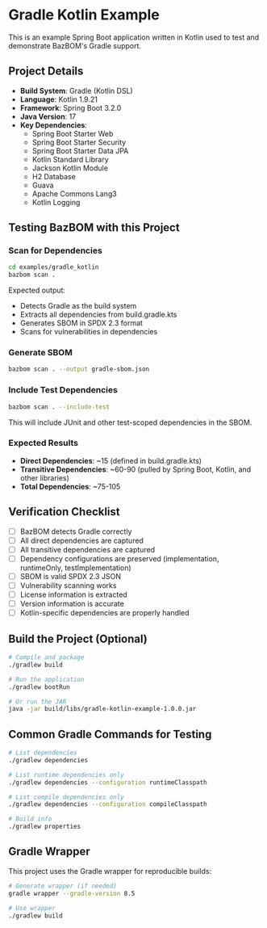 # Gradle Kotlin Example

This is an example Spring Boot application written in Kotlin used to test and demonstrate BazBOM's Gradle support.

## Project Details

- **Build System**: Gradle (Kotlin DSL)
- **Language**: Kotlin 1.9.21
- **Framework**: Spring Boot 3.2.0
- **Java Version**: 17
- **Key Dependencies**:
  - Spring Boot Starter Web
  - Spring Boot Starter Security
  - Spring Boot Starter Data JPA
  - Kotlin Standard Library
  - Jackson Kotlin Module
  - H2 Database
  - Guava
  - Apache Commons Lang3
  - Kotlin Logging

## Testing BazBOM with this Project

### Scan for Dependencies

```bash
cd examples/gradle_kotlin
bazbom scan .
```

Expected output:
- Detects Gradle as the build system
- Extracts all dependencies from build.gradle.kts
- Generates SBOM in SPDX 2.3 format
- Scans for vulnerabilities in dependencies

### Generate SBOM

```bash
bazbom scan . --output gradle-sbom.json
```

### Include Test Dependencies

```bash
bazbom scan . --include-test
```

This will include JUnit and other test-scoped dependencies in the SBOM.

### Expected Results

- **Direct Dependencies**: ~15 (defined in build.gradle.kts)
- **Transitive Dependencies**: ~60-90 (pulled by Spring Boot, Kotlin, and other libraries)
- **Total Dependencies**: ~75-105

## Verification Checklist

- [ ] BazBOM detects Gradle correctly
- [ ] All direct dependencies are captured
- [ ] All transitive dependencies are captured
- [ ] Dependency configurations are preserved (implementation, runtimeOnly, testImplementation)
- [ ] SBOM is valid SPDX 2.3 JSON
- [ ] Vulnerability scanning works
- [ ] License information is extracted
- [ ] Version information is accurate
- [ ] Kotlin-specific dependencies are properly handled

## Build the Project (Optional)

```bash
# Compile and package
./gradlew build

# Run the application
./gradlew bootRun

# Or run the JAR
java -jar build/libs/gradle-kotlin-example-1.0.0.jar
```

## Common Gradle Commands for Testing

```bash
# List dependencies
./gradlew dependencies

# List runtime dependencies only
./gradlew dependencies --configuration runtimeClasspath

# List compile dependencies only
./gradlew dependencies --configuration compileClasspath

# Build info
./gradlew properties
```

## Gradle Wrapper

This project uses the Gradle wrapper for reproducible builds:

```bash
# Generate wrapper (if needed)
gradle wrapper --gradle-version 8.5

# Use wrapper
./gradlew build
```


